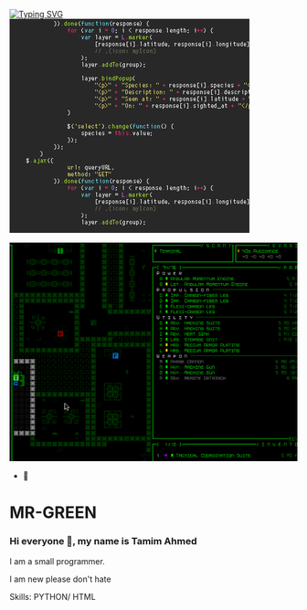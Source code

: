 [![Typing SVG](https://readme-typing-svg.herokuapp.com?background=000000&width=300&lines=Assalamu+alaikum;Iam+Tamim+Ahmed+;Today+I+will+show+you;+a+public+cloning+%F0%9F%99%8B%E2%80%8D%E2%99%82%EF%B8%8F%F0%9F%94%A5;Enjoy+my+free+tools+%F0%9F%99%83)](https://git.io/typing-svg)
![](https://raw.githubusercontent.com/MRVIVEK-CODER/Decompiler/main/106824690-8dd73a00-66ad-11eb-89e2-53e13ac6f594.gif)

![I am a small programmer.](https://raw.githubusercontent.com/MRVIVEK-CODER/MRVIVEK-CODER/main/md7Oqrf.gif)



- 🔭 

# MR-GREEN



### Hi everyone 👋, my name is Tamim Ahmed 







I am a small programmer.



I am new please don't hate







Skills: PYTHON/ HTML







